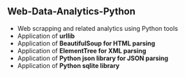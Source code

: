 ## Web-Data-Analytics-Python
* Web scrapping and related analytics using Python tools
* Application of **urllib**
* Application of **BeautifulSoup for HTML parsing**
* Application of **ElementTree for XML parsing**
* Application of **Python json library for JSON parsing**
* Application of **Python sqlite library**
